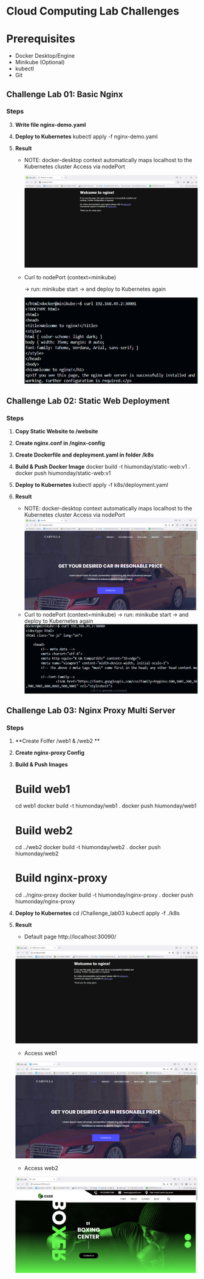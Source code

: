 # Cloud Computing Lab Challenges
# Prerequisites
- Docker Desktop/Engine
- Minikube (Optional)
- kubectl
- Git

## Challenge Lab 01: Basic Nginx


### Steps


3. **Write file nginx-demo.yaml**

5. **Deploy to Kubernetes**
   kubectl apply -f nginx-demo.yaml

6. **Result**
    - NOTE: docker-desktop context automatically maps localhost to the Kubernetes cluster
        Access via nodePort 

        ![alt text](screen_shots/image-6.png)

    - Curl to nodePort (context=minikube)

        -> run: minikube start 
        -> and deploy to Kubernetes again

        ![alt text](screen_shots/image-5.png)
        

## Challenge Lab 02: Static Web Deployment


### Steps
1. **Copy Static Website to /website**

2. **Create nginx.conf in /nginx-config**

3. **Create Dockerfile and deployment.yaml in folder /k8s**
   
4. **Build & Push Docker Image**
   docker build -t hiumonday/static-web:v1 .
   docker push hiumonday/static-web:v1

5. **Deploy to Kubernetes**
   kubectl apply -f k8s/deployment.yaml

6. **Result**
    - NOTE: docker-desktop context automatically maps localhost to the Kubernetes cluster
        Access via nodePort 
        ![alt text](screen_shots/image-2.png)
    - Curl to nodePort (context=minikube)
        -> run: minikube start 
        -> and deploy to Kubernetes again
        ![screen_shots/screen_shots/image-1.png](screen_shots/image-1.png)


## Challenge Lab 03: Nginx Proxy Multi Server


### Steps
1. **Create Folfer /web1 & /web2 **

2. **Create nginx-proxy Config**

3. **Build & Push Images**
   # Build web1
   cd web1
   docker build -t hiumonday/web1 .
   docker push hiumonday/web1

   # Build web2
   cd ../web2
   docker build -t hiumonday/web2 .
   docker push hiumonday/web2

   # Build nginx-proxy
   cd ../nginx-proxy
   docker build -t hiumonday/nginx-proxy .
   docker push hiumonday/nginx-proxy

4. **Deploy to Kubernetes**
   cd /Challenge_lab03
   kubectl apply -f ./k8s
   

5. **Result**
    - Default page http://localhost:30090/

    ![alt text](screen_shots/image.png)

    - Access web1

    ![alt text](screen_shots/image-3.png)

    - Access web2

    ![alt text](screen_shots/image-4.png)
